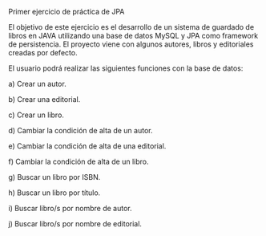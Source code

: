 Primer ejercicio de práctica de JPA

El objetivo de este ejercicio es el desarrollo de un sistema de guardado de libros en JAVA utilizando una base de datos MySQL y JPA como framework de persistencia. El proyecto viene con algunos autores, libros y editoriales creadas por defecto.

El usuario podrá realizar las siguientes funciones con la base de datos:

a) Crear un autor.

b) Crear una editorial.

c) Crear un libro.

d) Cambiar la condición de alta de un autor.

e) Cambiar la condición de alta de una editorial.

f) Cambiar la condición de alta de un libro.

g) Buscar un libro por ISBN.

h) Buscar un libro por título.

i) Buscar libro/s por nombre de autor.

j) Buscar libro/s por nombre de editorial.
